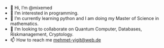 - 👋 Hi, I’m @mixemed
- 👀 I’m interested in programming.
- 🌱 I’m currently learning python and I am doing my Master of Science in mathematics.
- 💞️ I’m looking to collaborate on Quantum Computer, Databases, Riskmanagement, Cryptology.
- 📫 How to reach me mehmet-yigit@web.de

<!---
mixemed/mixemed is a ✨ special ✨ repository because its `README.md` (this file) appears on your GitHub profile.
You can click the Preview link to take a look at your changes.
--->
